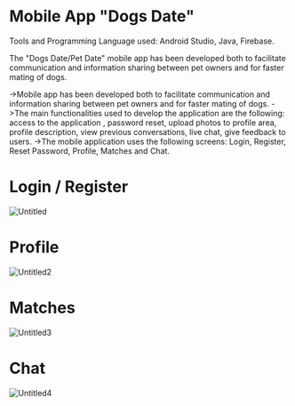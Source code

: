 # Mobile App "Dogs Date" 

Tools and Programming Language used: Android Studio, Java, Firebase.

The "Dogs Date/Pet Date" mobile app has been developed both to facilitate communication and information sharing between pet owners and for faster mating of dogs.

->Mobile app has been developed both to facilitate communication and information sharing between pet
owners and for faster mating of dogs.
->The main functionalities used to develop the application are the following: access to the application ,
password reset, upload photos to profile area, profile description, view previous conversations, live
chat, give feedback to users.
->The mobile application uses the following screens: Login, Register, Reset Password, Profile, Matches
and Chat.

# Login / Register
![Untitled](https://user-images.githubusercontent.com/77582607/182385673-6a3394a9-8436-4b9d-a564-284aed5c9a83.png)

# Profile
![Untitled2](https://user-images.githubusercontent.com/77582607/182387527-aea11ba7-8e4b-4d74-9591-6ae886c3e2d0.png)

# Matches
![Untitled3](https://user-images.githubusercontent.com/77582607/182387550-41fb7031-7b88-4d0a-9266-40e7ca9319b7.png)

# Chat
![Untitled4](https://user-images.githubusercontent.com/77582607/182387571-7cdfceb2-e609-4fae-a852-2fdbaf526790.png)

